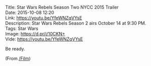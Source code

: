 Title: Star Wars Rebels Season Two NYCC 2015 Trailer  
Date: 2015-10-08 12:20  
Link: https://youtu.be/YfeWNZqVYsE  
Description: Star Wars Rebels Season 2 airs October 14 at 9:30 PM.  
Tags: Star Wars  
Image: https://d.pr/i/10CKN+  
Vide: https://youtu.be/YfeWNZqVYsE  

Be ready.

(From [/Film][1])

[1]: http://www.slashfilm.com/star-wars-rebels-season-2-trailer/ "/Film: Star Wars Rebels Season 2 Trailer"